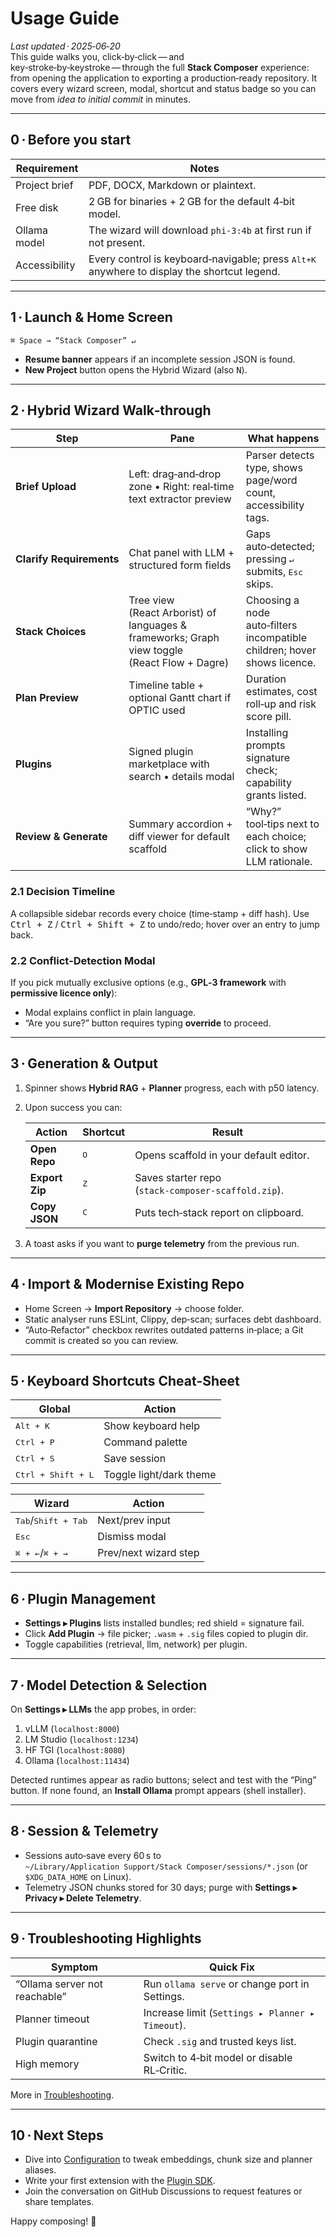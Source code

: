 # Usage Guide

_Last updated · 2025‑06‑20_  
This guide walks you, click‑by‑click — and key‑stroke‑by‑keystroke — through the
full **Stack Composer** experience: from opening the application to exporting a
production‑ready repository. It covers every wizard screen, modal, shortcut and
status badge so you can move from _idea to initial commit_ in minutes.

---

## 0 · Before you start

| Requirement   | Notes                                                                                                |
| ------------- | ---------------------------------------------------------------------------------------------------- |
| Project brief | PDF, DOCX, Markdown or plaintext.                                                                    |
| Free disk     | 2 GB for binaries + 2 GB for the default 4‑bit model.                                                |
| Ollama model  | The wizard will download `phi‑3:4b` at first run if not present.                                     |
| Accessibility | Every control is keyboard‑navigable; press <kbd>Alt+K</kbd> anywhere to display the shortcut legend. |

---

## 1 · Launch & Home Screen

```text
⌘ Space → “Stack Composer” ↵
```

- **Resume banner** appears if an incomplete session JSON is found.
- **New Project** button opens the Hybrid Wizard (also <kbd>N</kbd>).

---

## 2 · Hybrid Wizard Walk‑through

| Step                     | Pane                                                                                         | What happens                                                             |
| ------------------------ | -------------------------------------------------------------------------------------------- | ------------------------------------------------------------------------ |
| **Brief Upload**         | Left: drag‑and‑drop zone • Right: real‑time text extractor preview                           | Parser detects type, shows page/word count, accessibility tags.          |
| **Clarify Requirements** | Chat panel with LLM + structured form fields                                                 | Gaps auto‑detected; pressing <kbd>↵</kbd> submits, <kbd>Esc</kbd> skips. |
| **Stack Choices**        | Tree view (React Arborist) of languages & frameworks; Graph view toggle (React Flow + Dagre) | Choosing a node auto‑filters incompatible children; hover shows licence. |
| **Plan Preview**         | Timeline table + optional Gantt chart if OPTIC used                                          | Duration estimates, cost roll‑up and risk score pill.                    |
| **Plugins**              | Signed plugin marketplace with search • details modal                                        | Installing prompts signature check; capability grants listed.            |
| **Review & Generate**    | Summary accordion + diff viewer for default scaffold                                         | “Why?” tool‑tips next to each choice; click to show LLM rationale.       |

### 2.1 Decision Timeline

A collapsible sidebar records every choice (time‑stamp + diff hash). Use
<kbd>Ctrl + Z</kbd> / <kbd>Ctrl + Shift + Z</kbd> to undo/redo; hover over an
entry to jump back.

### 2.2 Conflict‑Detection Modal

If you pick mutually exclusive options (e.g., **GPL‑3 framework** with
**permissive licence only**):

- Modal explains conflict in plain language.
- “Are you sure?” button requires typing **override** to proceed.

---

## 3 · Generation & Output

1. Spinner shows **Hybrid RAG** + **Planner** progress, each with p50 latency.
2. Upon success you can:

   | Action         | Shortcut     | Result                                              |
   | -------------- | ------------ | --------------------------------------------------- |
   | **Open Repo**  | <kbd>O</kbd> | Opens scaffold in your default editor.              |
   | **Export Zip** | <kbd>Z</kbd> | Saves starter repo (`stack‑composer‑scaffold.zip`). |
   | **Copy JSON**  | <kbd>C</kbd> | Puts tech‑stack report on clipboard.                |

3. A toast asks if you want to **purge telemetry** from the previous run.

---

## 4 · Import & Modernise Existing Repo

- Home Screen → **Import Repository** → choose folder.
- Static analyser runs ESLint, Clippy, dep‑scan; surfaces debt dashboard.
- “Auto‑Refactor” checkbox rewrites outdated patterns in‑place; a Git commit is
  created so you can review.

---

## 5 · Keyboard Shortcuts Cheat‑Sheet

| Global                      | Action                  |
| --------------------------- | ----------------------- |
| <kbd>Alt + K</kbd>          | Show keyboard help      |
| <kbd>Ctrl + P</kbd>         | Command palette         |
| <kbd>Ctrl + S</kbd>         | Save session            |
| <kbd>Ctrl + Shift + L</kbd> | Toggle light/dark theme |

| Wizard                                | Action                |
| ------------------------------------- | --------------------- |
| <kbd>Tab</kbd>/<kbd>Shift + Tab</kbd> | Next/prev input       |
| <kbd>Esc</kbd>                        | Dismiss modal         |
| <kbd>⌘ + ←</kbd>/<kbd>⌘ + →</kbd>     | Prev/next wizard step |

---

## 6 · Plugin Management

- **Settings ▸ Plugins** lists installed bundles; red shield = signature fail.
- Click **Add Plugin** → file picker; `.wasm` + `.sig` files copied to plugin dir.
- Toggle capabilities (retrieval, llm, network) per plugin.

---

## 7 · Model Detection & Selection

On **Settings ▸ LLMs** the app probes, in order:

1. vLLM (`localhost:8000`)
2. LM Studio (`localhost:1234`)
3. HF TGI (`localhost:8080`)
4. Ollama (`localhost:11434`)

Detected runtimes appear as radio buttons; select and test with the “Ping”
button. If none found, an **Install Ollama** prompt appears (shell installer).

---

## 8 · Session & Telemetry

- Sessions auto‑save every 60 s to  
  `~/Library/Application Support/Stack Composer/sessions/*.json` (or
  `$XDG_DATA_HOME` on Linux).
- Telemetry JSON chunks stored for 30 days; purge with
  **Settings ▸ Privacy ▸ Delete Telemetry**.

---

## 9 · Troubleshooting Highlights

| Symptom                       | Quick Fix                                        |
| ----------------------------- | ------------------------------------------------ |
| “Ollama server not reachable” | Run `ollama serve` or change port in Settings.   |
| Planner timeout               | Increase limit (`Settings ▸ Planner ▸ Timeout`). |
| Plugin quarantine             | Check `.sig` and trusted keys list.              |
| High memory                   | Switch to 4‑bit model or disable RL‑Critic.      |

More in [Troubleshooting](../troubleshooting.md).

---

## 10 · Next Steps

- Dive into [Configuration](configuration.md) to tweak embeddings, chunk size and planner aliases.
- Write your first extension with the [Plugin SDK](../plugin-sdk/README.md).
- Join the conversation on GitHub Discussions to request features or share templates.

Happy composing! 🎉
